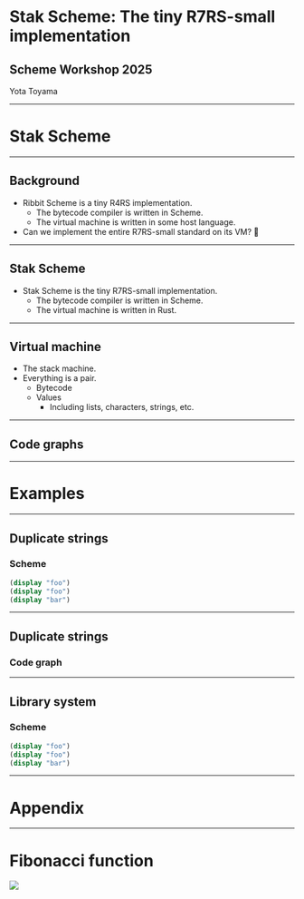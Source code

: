 # Stak Scheme: The tiny R7RS-small implementation

## Scheme Workshop 2025

Yota Toyama

---

# Stak Scheme

---

## Background

- Ribbit Scheme is a tiny R4RS implementation.
  - The bytecode compiler is written in Scheme.
  - The virtual machine is written in some host language.
- Can we implement the entire R7RS-small standard on its VM? 🤔

---

## Stak Scheme

- Stak Scheme is the tiny R7RS-small implementation.
  - The bytecode compiler is written in Scheme.
  - The virtual machine is written in Rust.

---

## Virtual machine

- The stack machine.
- Everything is a pair.
  - Bytecode
  - Values
    - Including lists, characters, strings, etc.

---

## Code graphs

---

# Examples

---

## Duplicate strings

### Scheme

```scheme
(display "foo")
(display "foo")
(display "bar")
```

---

## Duplicate strings

### Code graph

---

## Library system

### Scheme

```scheme
(display "foo")
(display "foo")
(display "bar")
```

---

# Appendix

---

# Fibonacci function

![](./fibonacci.svg)
